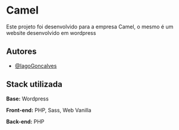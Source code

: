 
# Camel

Este projeto foi desenvolvido para a empresa Camel, o mesmo é um website desenvolvido em wordpress
## Autores

- [@IagoGoncalves](https://www.github.com/IagoGoncalves)


## Stack utilizada

**Base:** Wordpress

**Front-end:** PHP, Sass, Web Vanilla

**Back-end:** PHP

